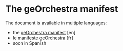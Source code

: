 # The geOrchestra manifest

The document is available in multiple languages:
 * the [geOrchestra manifest](MANIFEST.EN.md) [en]
 * le [manifeste geOrchestra](MANIFEST.FR.md) [fr]
 * soon in Spanish
